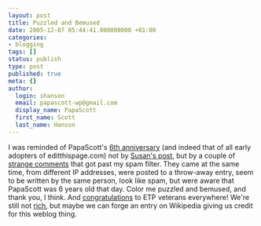 ```yaml
---
layout: post
title: Puzzled and Bemused
date: 2005-12-07 05:44:41.000000000 +01:00
categories:
- blogging
tags: []
status: publish
type: post
published: true
meta: {}
author:
  login: shanson
  email: papascott-wp@gmail.com
  display_name: PapaScott
  first_name: Scott
  last_name: Hanson
---
```

<p>I was reminded of PapaScott's <a href="http://www.papascott.de/archives/1999/12/05/">6th anniversary</a> (and indeed that of all early adopters of editthispage.com) not by <a href="http://www.2020hindsight.org/2005/12/06/6-year-blogiversary/">Susan's post</a>, but by a couple of <a href="http://www.papascott.de/archives/2005/12/05/cats-in-sinks/#comment-2188" title="PapaScott &raquo; Blog Archive &raquo; Cats in Sinks">strange comments</a> that got past my spam filter. They came at the same time, from different IP addresses, were posted to a throw-away entry, seem to be written by the same person, look like spam, but were aware that PapaScott was 6 years old that day. Color me puzzled and bemused, and thank you, I think. And <a href="http://www.papascott.de/archives/2004/12/05/editthispage-again/">congratulations</a> to ETP veterans everywhere! We're still not <a href="http://www.papascott.de/archives/2005/10/12/serendipita/">rich</a>, but maybe we can forge an entry on Wikipedia giving us credit for this weblog thing.</p>
